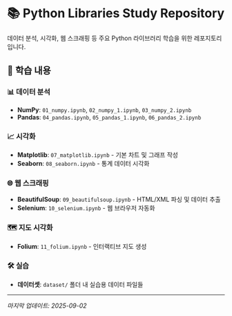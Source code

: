 # 📚 Python Libraries Study Repository

데이터 분석, 시각화, 웹 스크래핑 등 주요 Python 라이브러리 학습을 위한 레포지토리입니다.

## 📂 학습 내용

### 📊 데이터 분석
- **NumPy**: `01_numpy.ipynb`, `02_numpy_1.ipynb`, `03_numpy_2.ipynb`
- **Pandas**: `04_pandas.ipynb`, `05_pandas_1.ipynb`, `06_pandas_2.ipynb`

### 📈 시각화
- **Matplotlib**: `07_matplotlib.ipynb` - 기본 차트 및 그래프 작성
- **Seaborn**: `08_seaborn.ipynb` - 통계 데이터 시각화

### 🌐 웹 스크래핑
- **BeautifulSoup**: `09_beautifulsoup.ipynb` - HTML/XML 파싱 및 데이터 추출
- **Selenium**: `10_selenium.ipynb` - 웹 브라우저 자동화

### 🗺️ 지도 시각화
- **Folium**: `11_folium.ipynb` - 인터랙티브 지도 생성

### 🛠️ 실습
- **데이터셋**: `dataset/` 폴더 내 실습용 데이터 파일들

---
*마지막 업데이트: 2025-09-02*
